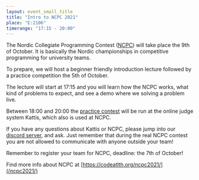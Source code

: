 ```yaml
---
layout: event_small_title
title: "Intro to NCPC 2021"
place: "E:2106"
timerange: "17:15 - 20:00"
---
```


The Nordic Collegiate Programming Contest ([NCPC](https://nordic.icpc.io/ncpc2021/)) will take place the 9th of October. It is basically the Nordic championships in competitive programming for university teams.

To prepare, we will host a beginner friendly introduction lecture followed by a practice competition the 5th of October.

The lecture will start at 17:15 and you will learn how the NCPC works, what kind of problems to expect, and see a demo where we solving a problem live.

Between 18:00 and 20:00 the [practice contest](https://open.kattis.com/contests/seutao/standings) will be run at the online judge system Kattis, which also is used at NCPC. 

If you have any questions about Kattis or NCPC, please jump into our [discord server](https://discord.gg/NpnXYj4), and ask. Just remember that during the real NCPC contest you are not allowed to communicate with anyone outside your team!

Remember to register your team for NCPC, deadline: the 7th of October! 

Find more info about NCPC at [https://codeatlth.org/ncpc2021/](/ncpc2021/)